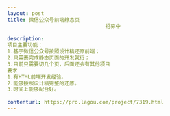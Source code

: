 ```yaml
---                
layout: post       
title: 微信公众号前端静态页
                                招募中
           
description: 
项目主要功能：
1.基于微信公众号按照设计稿还原前端；
2.只需要完成静态页面的开发就行；
3.目前只需要切几个页，后面还会有其他项目
要求
1.有HTML前端开发经验。
2.能够按照设计稿完整的还原。
3.时间上能够配合好。
     
contenturl: https://pro.lagou.com/project/7319.html      
---                 
```

